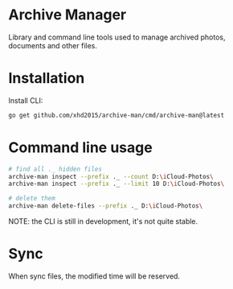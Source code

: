 # Archive Manager
Library and command line tools used to manage archived photos, documents and other files.

# Installation
Install CLI:

```sh
go get github.com/xhd2015/archive-man/cmd/archive-man@latest
```

# Command line usage
```sh
# find all ._ hidden files
archive-man inspect --prefix ._ --count D:\iCloud-Photos\
archive-man inspect --prefix ._ --limit 10 D:\iCloud-Photos\

# delete them
archive-man delete-files --prefix ._ D:\iCloud-Photos\
```

NOTE: the CLI is still in development, it's not quite stable.


# Sync

When sync files, the modified time will be reserved.